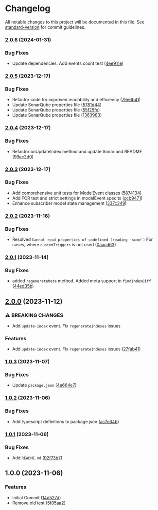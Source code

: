 # Changelog

All notable changes to this project will be documented in this file. See [standard-version](https://github.com/conventional-changelog/standard-version) for commit guidelines.

### [2.0.6](https://github.com/elion-project/syncron/compare/v2.0.5...v2.0.6) (2024-01-31)


### Bug Fixes

* Update dependencies. Add events count test ([4ee911e](https://github.com/elion-project/syncron/commit/4ee911eb924ed1a7fa7865bffe60670773cc06cd))

### [2.0.5](https://github.com/elion-project/syncron/compare/v2.0.4...v2.0.5) (2023-12-17)


### Bug Fixes

* Refactor code for improved readability and efficiency ([79e6b41](https://github.com/elion-project/syncron/commit/79e6b41f2366fbc673a54f929fdfd861ac6b9939))
* Update SonarQube properties file ([5781d44](https://github.com/elion-project/syncron/commit/5781d4443d28b0d6895497f2eaadb333147c04f7))
* Update SonarQube properties file ([55f25fe](https://github.com/elion-project/syncron/commit/55f25fef34f33955d794e8ba29c75c1058a0614e))
* Update SonarQube properties file ([1363983](https://github.com/elion-project/syncron/commit/13639838d137198be5e98406ed153191626b5753))

### [2.0.4](https://github.com/elion-project/syncron/compare/v2.0.3...v2.0.4) (2023-12-17)


### Bug Fixes

* Refactor onUpdateIndex method and update Sonar and README ([99ac2d0](https://github.com/elion-project/syncron/commit/99ac2d084a0147ec06c2e4050ed5c19602e4c478))

### [2.0.3](https://github.com/elion-project/syncron/compare/v2.0.2...v2.0.3) (2023-12-17)


### Bug Fixes

* Add comprehensive unit tests for ModelEvent classes ([5874134](https://github.com/elion-project/syncron/commit/5874134e5a6732ab5c8f7704bbfdb0bddace73e7))
* Add FCR test and strict settings in modelEvent.spec.ts ([ccb9471](https://github.com/elion-project/syncron/commit/ccb9471987661f6777205e0ed9de12fa973d8f63))
* Enhance subscriber model state management ([337c349](https://github.com/elion-project/syncron/commit/337c349163536921f0cbd66b84f09b7c73f9290f))

### [2.0.2](https://github.com/elion-project/syncron/compare/v2.0.1...v2.0.2) (2023-11-16)


### Bug Fixes

* Resolved `Cannot read properties of undefined (reading 'some')` For cases, where `customTriggers` is not used ([0aacd63](https://github.com/elion-project/syncron/commit/0aacd63204b1e85aa7e28238c7f55d259afeda9f))

### [2.0.1](https://github.com/elion-project/syncron/compare/v2.0.0...v2.0.1) (2023-11-14)


### Bug Fixes

* added `regenerateMeta` method. Added meta support in `findIndexDiff` ([44ed35b](https://github.com/elion-project/syncron/commit/44ed35bda93f799bd12bff7f1e3354e2ddc7dc90))

## [2.0.0](https://github.com/elion-project/syncron/compare/v1.0.3...v2.0.0) (2023-11-12)


### ⚠ BREAKING CHANGES

* Add `update-index` event. Fix `regenerateIndexes` issues

### Features

* Add `update-index` event. Fix `regenerateIndexes` issues ([27fab41](https://github.com/elion-project/syncron/commit/27fab41262939c6a8137a090bb6e2bb91fdf1bd4))

### [1.0.3](https://github.com/elion-project/syncron/compare/v1.0.2...v1.0.3) (2023-11-07)


### Bug Fixes

* Update `package.json` ([4a664e7](https://github.com/elion-project/syncron/commit/4a664e7f3c7ffd416feed4cf747d47abd4f05917))

### [1.0.2](https://github.com/elion-project/syncron/compare/v1.0.1...v1.0.2) (2023-11-06)


### Bug Fixes

* Add typescript definitions to package.json ([ac7c64b](https://github.com/elion-project/syncron/commit/ac7c64ba5525e7661a9e773a5bfaf5b5a9c0df38))

### [1.0.1](https://github.com/elion-project/syncron/compare/v1.0.0...v1.0.1) (2023-11-06)


### Bug Fixes

* Add `README.md` ([92f73b7](https://github.com/elion-project/syncron/commit/92f73b7020d8e193bc7a37b71977fe767583a167))

## 1.0.0 (2023-11-06)


### Features

* Initial Commit ([14d527d](https://github.com/elion-project/syncron/commit/14d527dd8f22df0a22cfc2c5be89d1ffad166567))
* Remove old test ([5f05aa2](https://github.com/elion-project/syncron/commit/5f05aa203941a8a7a76a377d594d0ec9301bb3ef))
